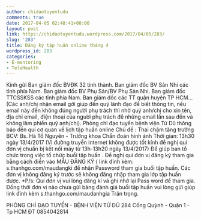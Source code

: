 ```yaml
---
author: chidaotuyentudu
comments: true
date: 2017-04-05 02:48:41+00:00
layout: post
link: https://chidaotuyentudu.wordpress.com/2017/04/05/283/
slug: '283'
title: Đăng ký tập huấn online tháng 4
wordpress_id: 283
categories:
- E-mentoring
- TeleHealth
---
```


Kính gửi
Ban giám đốc BVĐK 32 tinh thành.
Ban giám đốc BV Sản Nhi các tỉnh phía Nam.
Ban giám đốc BV Phụ Sản/BV Phụ Sản Nhi.
Ban giám đốc TTCSSKSS các tỉnh phía Nam.
Ban giám đốc các TT quận huyện TP HCM...
(Các anh/chị nhận email gởi giúp đến quý lãnh đạo để biết thông tin, nếu email này đến không đúng người phụ trách thì nhờ quý anh/chị cho xin tên, địa chỉ email, điện thoại của người phụ trách để những email lần sau đến và không làm phiền quý anh/chị).
Phòng chỉ đạo tuyến bệnh viện Từ Dũ thông báo đến quí cơ quan về lịch tập huấn online
Chủ đề : Thai chậm tăng trưởng
BCV: Bs. Hà Tố Nguyên - Trưởng khoa Chẩn đoán hình ảnh
Thời gian: 13h30 ngày 13/4/2017
(Vì đường truyền internet không được tốt kính đề nghị quí đơn vị chuẩn bị kết nối máy từ 13h-13h20 ngày 13/4/2017)
Để giúp ban tổ chức trong việc tổ chức buổi tập huấn . Đề nghị quí đơn vị đăng ký tham gia bằng cách điền vào MẪU ĐĂNG KÝ ( link đính kèm: s.thanhgo.com/maudangki để nhận Password tham gia buổi tập huấn.
Các đơn vị không đăng ký trước sẽ không đăng nhập tham gia lớp tập huấn được.
*P/s: Quí đơn vị vui lòng đăng kí và ghi nhớ lại Pass word để tham gia.
Đồng thời đơn vị nào chưa gửi bảng đánh giá buổi tập huấn vui lòng gửi giúp link đính kèm s.thanhgo.com/maudanhgia
Trân trọng.

PHÒNG CHỈ ĐẠO TUYẾN - BỆNH VIỆN TỪ DŨ
284 Cống Quỳnh - Quận 1 - Tp HCM
ĐT 0854042814
